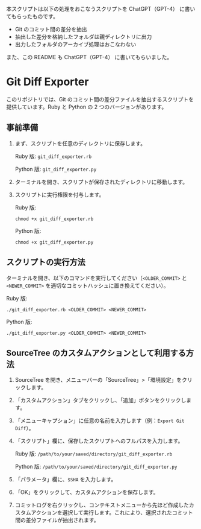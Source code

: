 本スクリプトは以下の処理をおこなうスクリプトを ChatGPT（GPT-4） に書いてもらったものです。

- Git のコミット間の差分を抽出
- 抽出した差分を格納したフォルダは親ディレクトリに出力
- 出力したフォルダのアーカイブ処理はおこなわない

また、この README も ChatGPT（GPT-4） に書いてもらいました。

# Git Diff Exporter

このリポジトリでは、Git のコミット間の差分ファイルを抽出するスクリプトを提供しています。Ruby と Python の 2 つのバージョンがあります。

## 事前準備

1. まず、スクリプトを任意のディレクトリに保存します。

   Ruby 版: `git_diff_exporter.rb`

   Python 版: `git_diff_exporter.py`

2. ターミナルを開き、スクリプトが保存されたディレクトリに移動します。

3. スクリプトに実行権限を付与します。

   Ruby 版:

   ```
   chmod +x git_diff_exporter.rb
   ```

   Python 版:

   ```
   chmod +x git_diff_exporter.py
   ```

## スクリプトの実行方法

ターミナルを開き、以下のコマンドを実行してください（`<OLDER_COMMIT>` と `<NEWER_COMMIT>` を適切なコミットハッシュに置き換えてください）。

Ruby 版:

```
./git_diff_exporter.rb <OLDER_COMMIT> <NEWER_COMMIT>
```

Python 版:

```
./git_diff_exporter.py <OLDER_COMMIT> <NEWER_COMMIT>
```

## SourceTree のカスタムアクションとして利用する方法

1. SourceTree を開き、メニューバーの「SourceTree」>「環境設定」をクリックします。

2. 「カスタムアクション」タブをクリックし、「追加」ボタンをクリックします。

3. 「メニューキャプション」に任意の名前を入力します（例：`Export Git Diff`）。

4. 「スクリプト」欄に、保存したスクリプトへのフルパスを入力します。

   Ruby 版: `/path/to/your/saved/directory/git_diff_exporter.rb`

   Python 版: `/path/to/your/saved/directory/git_diff_exporter.py`

5. 「パラメータ」欄に、`$SHA` を入力します。

6. 「OK」をクリックして、カスタムアクションを保存します。

7. コミットログを右クリックし、コンテキストメニューから先ほど作成したカスタムアクションを選択して実行します。これにより、選択されたコミット間の差分ファイルが抽出されます。
